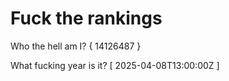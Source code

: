 # Fuck the rankings

Who the hell am I?
{ 14126487 }

What fucking year is it?
[ 2025-04-08T13:00:00Z ]
